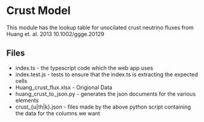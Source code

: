 Crust Model
===========
This module has the lookup table for unocilated crust neutrino fluxes from Huang et. al. 2013 10.1002/ggge.20129

Files
-----
* index.ts - the typescript code which the web app uses
* index.test.js - tests to ensure that the index.ts is extracting the expected cells
* Huang_crust_flux.xlsx - Origional Data
* huang_crust_to_json.py - generates the json documents for the various elements
* crust_{u|th|k}.json - files made by the above python script containing the data for the columns we want